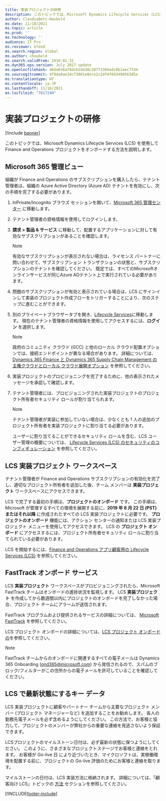 ```yaml
---
title: 実装プロジェクトの研修
description: このトピックでは、Microsoft Dynamics Lifecycle Services (LCS) を使用してプロジェクトをオンボードする方法を説明します。
author: ClaudiaBetz-Haubold
ms.date: 11/10/2021
ms.topic: article
ms.prod: ''
ms.technology: ''
audience: IT Pro
ms.reviewer: kfend
ms.search.region: Global
ms.author: chaubold
ms.search.validFrom: 2018-01-31
ms.dyn365.ops.version: July 2017 update
ms.openlocfilehash: d66e036af8dcb24d38c287f3304adc0b1aec7fd4
ms.sourcegitcommit: 9f8da0ae3dcf3861e8ece2c2df4f693490563d5e
ms.translationtype: HT
ms.contentlocale: ja-JP
ms.lasthandoff: 11/16/2021
ms.locfileid: "7817249"
---
```

# <a name="onboard-an-implementation-project"></a>実装プロジェクトの研修

[!include [banner](../includes/banner.md)]

このトピックでは、Microsoft Dynamics Lifecycle Services (LCS) を使用して Finance and Operations プロジェクトをオンボードする方法を説明します。

## <a name="microsoft-365-admin-center"></a>Microsoft 365 管理ビュー

組織が Finance and Operations のサブスクリプションを購入したら、テナント管理者は、組織の Azure Active Directory (Azure AD) テナントを有効にし、次の手順を完了する必要があります。


1. InPrivate/Incognito ブラウズ セッションを開いて、[Microsoft 365 管理センター](https://admin.microsoft.com/) に移動します。
2. テナント管理者の資格情報を使用してログインします。
3. **請求 > 製品 & サービス** に移動して、配置するアプリケーションに対して有効なサブスクリプションがあることを確認します。 
   > [!NOTE]
   > 有効なサブスクリプションが表示されない場合は、ライセンス パートナーに問い合わせて、サブスクリプション トランザクションの状態と、サブスクリプションのテナントを確認してください。 既定では、すべてのMicrosoftオンラインサービスが同じAzure ADテナント上で実行されている必要があります。
4. 問題のサブスクリプションが有効と表示されている場合は、LCS にサインインして実装のプロジェクト作成フローをトリガーすることにより、次のステップに進むことができます。
5. 別のプライベートブラウザータブを開き、[Lifecycle Services](https://lcs.dynamics.com)に移動します。 現在のテナント管理者の資格情報を使用してアクセスするには、**ログイン** を選択します。
   > [!NOTE]
   > 政府のコミュニティ クラウド (GCC) と他のローカル クラウド配置オプションでは、接続エンドポイントが異なる場合があります。 詳細については、 [Dynamics 365 Finance と Dynamics 365 Supply Chain Management の主権クラウドとローカル クラウド展開オプション](../../dev-itpro//deployment/deployment-options-geo.md) を参照してください。
7. 実装プロジェクトのプロビジョニングを完了するために、他の表示されたメッセージを承認して確認します。
8. テナント管理者には、プロビジョニングされた実装プロジェクトのプロジェクト所有者セキュリティ ロールが割り当てられます。  
   > [!NOTE]
   > テナント管理者が実装に参加していない場合は、少なくとも 1 人の追加のプロジェクト所有者を実装プロジェクトに割り当てる必要があります。

   ユーザーに割り当てることができるセキュリティ ロールを含む、LCS ユーザー管理の概要については、 [Lifecycle Services (LCS) のセキュリティのコンフィギュレーション](../../dev-itpro/lifecycle-services/configure-lcs-security.md#configuring-project-security) を参照してください。

## <a name="lcs-implementation-project-workspace"></a>LCS 実装プロジェクト ワークスペース

テナント管理者が Finance and Operations サブスクリプションの有効化を完了し、適切なプロジェクト所有者を追加した後、チーム メンバーは **実装プロジェクト** ワークスペースにアクセスできます。

LCS で完了する最初の手順は、**プロジェクトのオンボード** です。 この手順は、Microsoft が管理するすべての環境を展開する前に、**2019 年 8 月 22 日 (PST) またはそれ以降** に作成されたすべての LCS 実装プロジェクトに必要です。 **プロジェクトのオンボード** 機能には、アクション センターの通知または LCS 実装プロジェクト メニューを使用してアクセスできます。 LCS の **プロジェクト オンボード** にアクセスするには、プロジェクト所有者セキュリティ ロールに割り当てられている必要があります。

LCS を開始するには、[Finance and Operations アプリ顧客用の Lifecycle Services (LCS)](../../dev-itpro/lifecycle-services/lcs-works-lcs.md) を参照してください。 

## <a name="fasttrack-onboarding-services"></a>FastTrack オンボード サービス

LCS **実装プロジェクト** ワークスペースがプロビジョニングされたら、Microsoft FastTrack チームはオンボードの進捗状況を監視します。 LCS **実装プロジェクト** を作成してから数週間以内にプロジェクトのオンボードを完了しなかった場合、プロジェクト チームにアラームが送信されます。 

FastTrack プログラムおよび提供されるサービスの詳細については、 [Microsoft FastTrack](/dynamics365/fasttrack/) を参照してください。

LCS プロジェクト オンボードの詳細については、[LCS プロジェクト オンボードの](../../dev-itpro/lifecycle-services/project-onboarding.md)を参照してください。


> [!NOTE]
> FastTrack チームからのオンボードに関連するすべての電子メールは Dynamics 365 Onboarding (<ond365@microsoft.com>) から発信されるので、スパムのブロック/フィルターがこの住所からの電子メールを許可していることを確認してください。


## <a name="key-data-to-keep-current-in-lcs"></a>LCS で最新状態にするキー データ

LCS 実装プロジェクトに顧客やパートナー チームから主要なプロジェクト メンバー (プロジェクト マネージャーなど) を追加することをお勧めします。 各人の勤務先電子メールを必ず含めるようにしてください。 この方法で、お客様と協力して、プロジェクトのメンバーが弊社からの重要な連絡を見逃さないよう保証できます。

LCSプロジェクトのマイルストーン日付は、必ず最新の状態に保つようにしてください。 このように、さまざまなプロジェクトステージでお客様と連絡をとれます。 お客様が Go-live 日 により近づいたとき、マイクロソフトは、実稼働環境を配置する前に、プロジェクトの Go-live 評価のためにお客様と連絡を取ります。

マイルストーンの日付は、LCS 実装方法に格納されます。 詳細については、「顧客向け LCS」トピックの [方法](../../dev-itpro/lifecycle-services/lcs-works-lcs.md#methodologies) セクションを参照してください。


[!INCLUDE[footer-include](../../../includes/footer-banner.md)]
